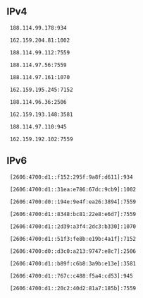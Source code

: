 ## IPv4
```
 188.114.99.178:934
```
```
 162.159.204.81:1002
```
```
 188.114.99.112:7559
```
```
 188.114.97.56:7559
```
```
 188.114.97.161:1070
```
```
 162.159.195.245:7152
```
```
 188.114.96.36:2506
```
```
 162.159.193.148:3581
```
```
 188.114.97.110:945
```
```
 162.159.192.102:7559
```

## IPv6
```
 [2606:4700:d1::f152:295f:9a8f:d611]:934
```
```
 [2606:4700:d1::31ea:e786:67dc:9cb9]:1002
```
```
 [2606:4700:d0::194e:9e4f:ea26:3894]:7559
```
```
 [2606:4700:d1::8348:bc81:22e8:e6d7]:7559
```
```
 [2606:4700:d1::2d39:a3f4:2dc3:b330]:1070
```
```
 [2606:4700:d1::51f3:fe8b:e19b:4a1f]:7152
```
```
 [2606:4700:d0::d3c0:a213:9747:e8c7]:2506
```
```
 [2606:4700:d1::b89f:c6b8:3a9b:e13e]:3581
```
```
 [2606:4700:d1::767c:c488:f5a4:cd53]:945
```
```
 [2606:4700:d1::20c2:40d2:81a7:185b]:7559
```
